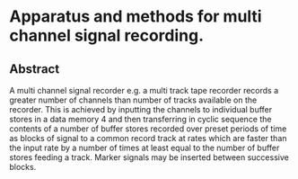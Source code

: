 # Apparatus and methods for multi channel signal recording.

## Abstract
A multi channel signal recorder e.g. a multi track tape recorder records a greater number of channels than number of tracks available on the recorder. This is achieved by inputting the channels to individual buffer stores in a data memory 4 and then transferring in cyclic sequence the contents of a number of buffer stores recorded over preset periods of time as blocks of signal to a common record track at rates which are faster than the input rate by a number of times at least equal to the number of buffer stores feeding a track. Marker signals may be inserted between successive blocks.